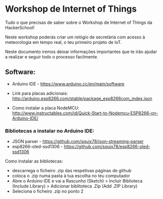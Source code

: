# Workshop de Internet of Things
Tudo o que precisas de saber sobre o Workshop de Internet of Things da HackerSchool!

Neste workshop poderás criar um relógio de secretária com acesso à meteorologia em tempo real, o teu primeiro projeto de IoT.

Neste documento iremos deixar informações importantes que te irão ajudar a realizar e seguir todo o processo facilmente.

## Software:
- Arduino IDE - https://www.arduino.cc/en/main/software

- Link para placas adicionais: http://arduino.esp8266.com/stable/package_esp8266com_index.json

- Como instalar a placa NodeMCU: http://www.instructables.com/id/Quick-Start-to-Nodemcu-ESP8266-on-Arduino-IDE/

### Bibliotecas a instalar no Arduino IDE:

- JSON parser - https://github.com/squix78/json-streaming-parser
- esp8266-oled-ssd1306 - https://github.com/squix78/esp8266-oled-ssd1306
  
Como instalar as bibliotecas:
- descarrega o ficheiro .zip das respetivas páginas de github
- coloca o .zip numa pasta à tua escolha no teu computador
- Abre o Arduino IDE e vai a Rascunho (Sketch) > Incluir Biblioteca (Include Library) > Adicionar biblitoteca .Zip (Add .ZIP Library)
- Seleciona o ficheiro .zip no ponto 2



